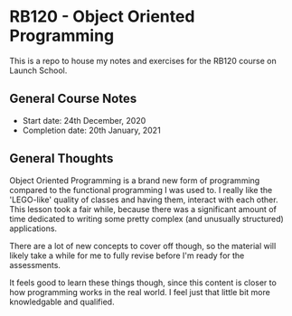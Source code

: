 # RB120 - Object Oriented Programming
This is a repo to house my notes and exercises for the RB120 course on Launch School.

## General Course Notes
- Start date: 24th December, 2020
- Completion date: 20th January, 2021

## General Thoughts
Object Oriented Programming is a brand new form of programming compared to the functional programming I was used to. I really like the 'LEGO-like' quality of classes and having them, interact with each other. This lesson took a fair while, because there was a significant amount of time dedicated to writing some pretty complex (and unusually structured) applications. 

There are a lot of new concepts to cover off though, so the material will likely take a while for me to fully revise before I'm ready for the assessments. 

It feels good to learn these things though, since this content is closer to how programming works in the real world. I feel just that little bit more knowledgable and qualified. 
